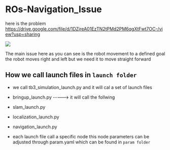 # ROs-Navigation_Issue
here is the problem 
https://drive.google.com/file/d/1DZjreA01EzTN2tPMd2PM6qgXtFwt7OC-/view?usp=sharing

![](http://i.imgur.com/Ssfp7.gif)
 
 
The main issue here as you can see is the robot movement to a defined goal the robot moves right and left but we need it to move straight forward 

## How we call launch files in ``` launch folder ```

- we call tb3_simulation_launch.py and it will cal a set of launch files 
- bringup_launch.py  -----> it will call the follwing 
- slam_launch.py
- localization_launch.py
- navigation_launch.py

- each launch file call a specific node this node parameters can be adjusted through param.yaml which can be found in ```param folder``` 


